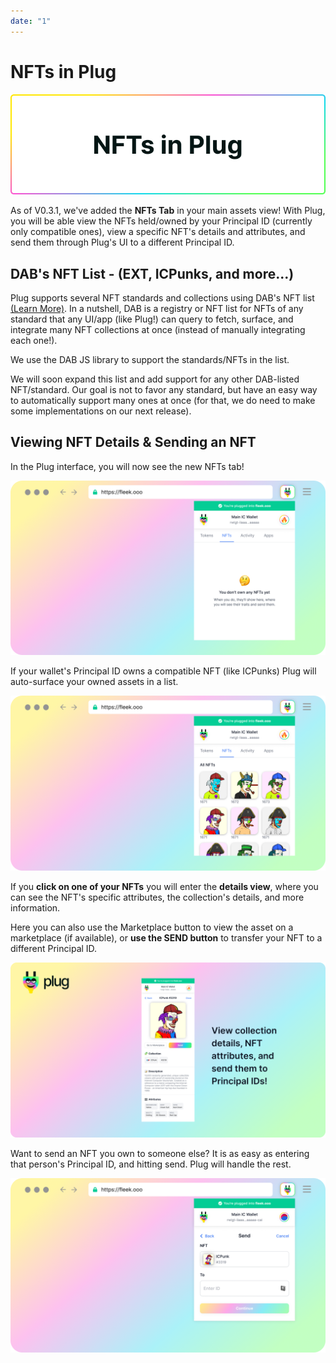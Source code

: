 ```yaml
---
date: "1"
---
```

# NFTs in Plug

![](imgs/nfts.png)

As of V0.3.1, we've added the **NFTs Tab** in your main assets view! With Plug, you will be able view the NFTs held/owned by your Principal ID (currently only compatible ones), view a specific NFT's details and attributes, and send them through Plug's UI to a different Principal ID.

## DAB's NFT List - (EXT, ICPunks, and more...)

Plug supports several NFT standards and collections using DAB's NFT list  [(Learn More)](https://dab.ooo/). In a nutshell, DAB is a registry or NFT list for NFTs of any standard that any UI/app (like Plug!) can query to fetch, surface, and integrate many NFT collections at once (instead of manually integrating each one!).

We use the DAB JS library to support the standards/NFTs in the list.

We will soon expand this list and add support for any other DAB-listed NFT/standard. Our goal is not to favor any standard, but have an easy way to automatically support many ones at once (for that, we do need to make some implementations on our next release).

## Viewing NFT Details & Sending an NFT
In the Plug interface, you will now see the new NFTs tab!

![](imgs/nft-empty.png)

If your wallet's Principal ID owns a compatible NFT (like ICPunks) Plug will auto-surface your owned assets in a list.

![](imgs/nft-full.png)

If you **click on one of your NFTs** you will enter the **details view**, where you can see the NFT's specific attributes, the collection's details, and more information.

Here you can also use the Marketplace button to view the asset on a marketplace (if available), or **use the SEND button** to transfer your NFT to a different Principal ID.

![](imgs/nft-details.png)

Want to send an NFT you own to someone else? It is as easy as entering that person's Principal ID, and hitting send. Plug will handle the rest.

![](imgs/nft-send.png)
